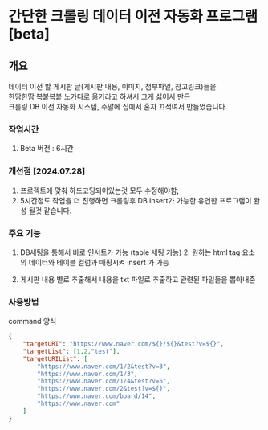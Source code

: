 # 간단한 크롤링 데이터 이전 자동화 프로그램 [beta]

## 개요 
데이터 이전 할 게시판 글(게시판 내용, 이미지, 첨부파일, 참고링크)들을 </br>
한땀한땀 복붙복붙 노가다로 옮기라고 하셔서 그게 싫어서 만든 <br/>
크롤링 DB 이전 자동화 시스템, 주말에 집에서 혼자 끄적여서 만들었습니다. <br/>


### 작업시간
1. Beta 버전 : 6시간


### 개선점 [2024.07.28]

1. 프로젝트에 맞춰 하드코딩되어있는것 모두 수정해야함;
2. 5시간정도 작업을 더 진행하면 크롤링후 DB  insert가 가능한 유연한 프로그램이 완성 될것 같습니다.


### 주요 기능

1. DB세팅을 통해서 바로 인서트가 가능 (table 세팅 가능)
   2. 원하는 html tag 요소의 데이터와 테이블 컬럼과 매핑시켜 insert 가 가능

2. 게시판 내용 별로 추출해서 내용을 txt 파일로 추출하고 관련된 파일들을 뽑아내줌



### 사용방법


command 양식 
```json
{
    "targetURI": "https://www.naver.com/${}/${}&test?v=${}",
    "targetList": [1,2,"test"],
    "targetURIList": [
        "https://www.naver.com/1/2&test?v=3",
        "https://www.naver.com/1/3",
        "https://www.naver.com/1/4&test?v=5",
        "https://www.naver.com/2&test?v=${}",
        "https://www.naver.com/board/14",
        "https://www.naver.com"
    ]
}


```